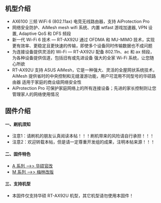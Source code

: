 ## 机型介绍
* AX6100 三频 WiFi 6 (802.11ax) 电竞无线路由器，支持 AiProtection Pro 
* 网络安全防护、AiMesh mesh wifi 系统、内置 wtfast 游戏加速器, VPN 设置, Adaptive QoS 和 DFS 频段 
* 新一代 Wi-Fi 6 技术 — RT-AX92U 通过 OFDMA 和 MU-MIMO 技术，实现更有效率、更稳定且更快速的传输，即使多个设备同时传输数据也不成问题 
* 为连接设备提供灵活的 Wi-Fi — RT-AX92U 配备 802.11n、ac 和 ax 频段，为各种设备提供信道，包括旧有或先进设备 强大的全家 Wi-Fi 系统，让您随心所欲 
* RT-AX92U 支持 ASUS AiMesh，它是一种强大、灵活的全屋网状系统技术，AiMesh 提供省时的中央控制和无缝漫游功能，用户可混用不同型号的华硕路由器 适用于家庭的商业级网络安全性 
* AiProtection Pro 可保护家庭网络上的所有连接设备；先进的家长控制则让您管理家人的网络使用情况

## 固件介绍
#### 一、刷机须知
* 注意1：请刷机的朋友认真阅读本帖！！！刷机带来的风险请自行承担！！！
* 注意2：欢迎转载本帖，但是请一定尊重开发组的成果，注明本帖来源！！！

#### 二、固件特色
* [A 系列 ——>> 华硕官改](/zh/guide/asus/firmware-a.md)
* [M 系列 ——>> 梅林改版](/zh/guide/asus/firmware-g.md)

#### 三、支持机型
* 本固件仅支持华硕 RT-AX92U 机型，其它机型请勿使用本固件！
